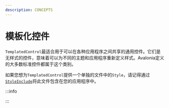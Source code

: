 ```yaml
---
description: CONCEPTS
---
```


# 模板化控件

`TemplatedControl`最适合用于可以在各种应用程序之间共享的通用控件。它们是无样式的控件，意味着可以为不同的主题和应用程序重新定义样式。Avalonia定义的大多数标准控件都属于这个类别。

如果您想为`TemplatedControl`提供一个单独的文件中的`Style`，请记得通过[`StyleInclude`](../basics/user-interface/styling/styles)将此文件包含在您的应用程序中。




:::info

:::
